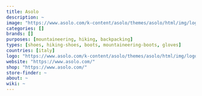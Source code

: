 ```yaml
---
title: Asolo
description: ~
image: "https://www.asolo.com/k-content/asolo/themes/asolo/html/img/logo.svg"
categories: []
brands: []
purposes: [mountaineering, hiking, backpacking]
types: [shoes, hiking-shoes, boots, mountaineering-boots, gloves]
countries: [italy]
logo: "https://www.asolo.com/k-content/asolo/themes/asolo/html/img/logo.svg"
website: "https://www.asolo.com/"
shop: "https://www.asolo.com/"
store-finder: ~
about: ~
wiki: ~
---
```


